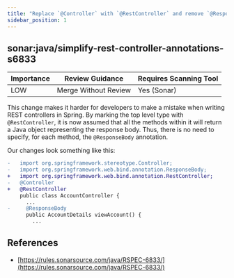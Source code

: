 ```yaml
---
title: "Replace `@Controller` with `@RestController` and remove `@ResponseBody` annotations (Sonar)"
sidebar_position: 1
---
```


## sonar:java/simplify-rest-controller-annotations-s6833

| Importance | Review Guidance      | Requires Scanning Tool |
| ---------- | -------------------- | ---------------------- |
| LOW        | Merge Without Review | Yes (Sonar)            |

This change makes it harder for developers to make a mistake when writing REST controllers in Spring. By marking the top level type with `@RestController`, it is now assumed that all the methods within it will return a Java object representing the response body. Thus, there is no need to specify, for each method, the `@ResponseBody` annotation.

Our changes look something like this:

```diff
-   import org.springframework.stereotype.Controller;
-   import org.springframework.web.bind.annotation.ResponseBody;
+   import org.springframework.web.bind.annotation.RestController;
-   @Controller
+   @RestController
    public class AccountController {
      ...
-     @ResponseBody
      public AccountDetails viewAccount() {
        ...
```

## References

- [https://rules.sonarsource.com/java/RSPEC-6833/](https://rules.sonarsource.com/java/RSPEC-6833/)
